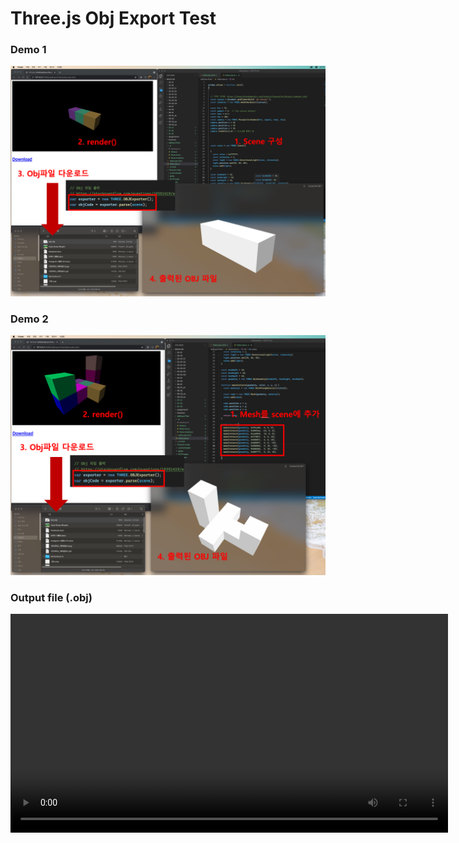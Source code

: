 # Three.js Obj Export Test



### Demo 1

<img src="https://github.com/GC212CG/threejs-objexport-test/blob/master/references/demo1.png?raw=true" width=700>

### Demo 2

<img src="https://github.com/GC212CG/threejs-objexport-test/blob/master/references/demo2.png?raw=true" width=700>

### Output file (.obj)

<video src="https://github.com/GC212CG/threejs-objexport-test/blob/master/references/demo3.mp4?raw=true" width=700>